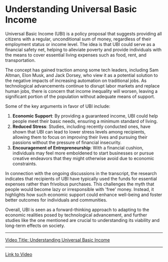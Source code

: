 # Understanding Universal Basic Income

Universal Basic Income (UBI) is a policy proposal that suggests providing all citizens with a regular, unconditional sum of money, regardless of their employment status or income level. The idea is that UBI could serve as a financial safety net, helping to alleviate poverty and provide individuals with the means to cover essential living expenses such as food, rent, and transportation.

The concept has gained traction among some tech leaders, including Sam Altman, Elon Musk, and Jack Dorsey, who view it as a potential solution to the negative impacts of increasing automation on traditional jobs. As technological advancements continue to disrupt labor markets and replace human jobs, there is concern that income inequality will worsen, leaving a significant portion of the population without adequate means of support.

Some of the key arguments in favor of UBI include:

1. **Economic Support**: By providing a guaranteed income, UBI could help people meet their basic needs, ensuring a minimum standard of living.
2. **Reduced Stress**: Studies, including recently conducted ones, have shown that UBI can lead to lower stress levels among recipients, allowing them to focus on improving their lives and pursuing their passions without the pressure of financial insecurity.
3. **Encouragement of Entrepreneurship**: With a financial cushion, individuals may feel more emboldened to start businesses or pursue creative endeavors that they might otherwise avoid due to economic constraints.

In connection with the ongoing discussions in the transcript, the research indicates that recipients of UBI have typically used the funds for essential expenses rather than frivolous purchases. This challenges the myth that people would become lazy or irresponsible with 'free' money. Instead, it highlights how such economic support could enhance well-being and foster better outcomes for individuals and communities.

Overall, UBI is seen as a forward-thinking approach to adapting to the economic realities posed by technological advancement, and further studies like the one mentioned are crucial to understanding its viability and long-term effects on society.

---

[Video Title: Understanding Universal Basic Income](https://www.youtube.com/watch?v=yourvideolink)

---

[Link to Video](https://youtu.be/ZDFvHemfaXY?si=PetSRPfoaMI3I_af)
